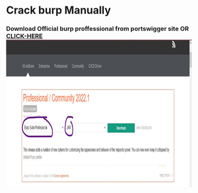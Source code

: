 # Crack burp Manually

<h3>Download Official burp proffessional from portswigger site OR <br><a href="https://portswigger.net/burp/releases">CLICK-HERE<a>
  <br>
  <img width="800" height="400" alt="Your internet speed sucks" src="-attributes/Screenshot 2022-01-28 214359.jpg"></img>
  
